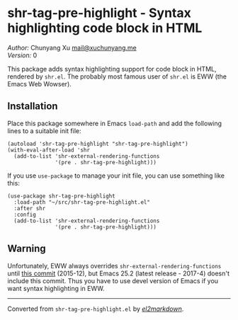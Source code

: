# shr-tag-pre-highlight - Syntax highlighting code block in HTML

*Author:* Chunyang Xu <mail@xuchunyang.me><br>
*Version:* 0<br>

This package adds syntax highlighting support for code block in
HTML, rendered by `shr.el`.  The probably most famous user of
`shr.el` is EWW (the Emacs Web Wowser).

## Installation

Place this package somewhere in Emacs `load-path` and add the
following lines to a suitable init file:

    (autoload 'shr-tag-pre-highlight "shr-tag-pre-highlight")
    (with-eval-after-load 'shr
      (add-to-list 'shr-external-rendering-functions
                   '(pre . shr-tag-pre-highlight)))

If you use `use-package` to manage your init file, you can use
something like this:

    (use-package shr-tag-pre-highlight
      :load-path "~/src/shr-tag-pre-highlight.el"
      :after shr
      :config
      (add-to-list 'shr-external-rendering-functions
                   '(pre . shr-tag-pre-highlight)))

## Warning

Unfortunately, EWW always overrides
`shr-external-rendering-functions` until
[this commit](http://git.savannah.gnu.org/cgit/emacs.git/commit/?id=45ebbc0301c8514a5f3215f45981c787cb26f915)
(2015-12), but Emacs 25.2 (latest release - 2017-4) doesn't include
this commit.  Thus you have to use devel version of Emacs if you
want syntax highlighting in EWW.


---
Converted from `shr-tag-pre-highlight.el` by [*el2markdown*](https://github.com/Lindydancer/el2markdown).
